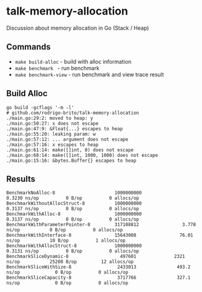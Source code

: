 # talk-memory-allocation

Discussion about memory allocation in Go (Stack / Heap)

## Commands

- `make build-alloc` - build with alloc information
- `make benchmark ` - run benchmark
- `make benchmark-view` - run benchmark and view trace result


## Build Alloc

```
go build -gcflags '-m -l'
# github.com/rodrigo-brito/talk-memory-allocation
./main.go:29:2: moved to heap: y
./main.go:50:27: x does not escape
./main.go:47:9: &Float{...} escapes to heap
./main.go:55:20: leaking param: w
./main.go:57:12: ... argument does not escape
./main.go:57:16: x escapes to heap
./main.go:61:14: make([]int, 0) does not escape
./main.go:68:14: make([]int, 1000, 1000) does not escape
./main.go:15:16: &bytes.Buffer{} escapes to heap
```

## Results
```
BenchmarkNoAlloc-8                      1000000000               0.3230 ns/op          0 B/op          0 allocs/op
BenchmarkWithoutAllocStruct-8           1000000000               0.3137 ns/op          0 B/op          0 allocs/op
BenchmarkWithAlloc-8                    1000000000               0.3137 ns/op          0 B/op          0 allocs/op
BenchmarkWithParameterPointer-8         317108812                3.778 ns/op           0 B/op          0 allocs/op
BenchmarkWithInterface-8                15643008                76.01 ns/op           10 B/op          1 allocs/op
BenchmarkWithAllocStruct-8              1000000000               0.3131 ns/op          0 B/op          0 allocs/op
BenchmarkSliceDynamic-8                   497601              2321 ns/op           25208 B/op         12 allocs/op
BenchmarkSliceWithSize-8                 2433013               493.2 ns/op             0 B/op          0 allocs/op
BenchmarkSliceCapacity-8                 3717766               327.1 ns/op             0 B/op          0 allocs/op
```